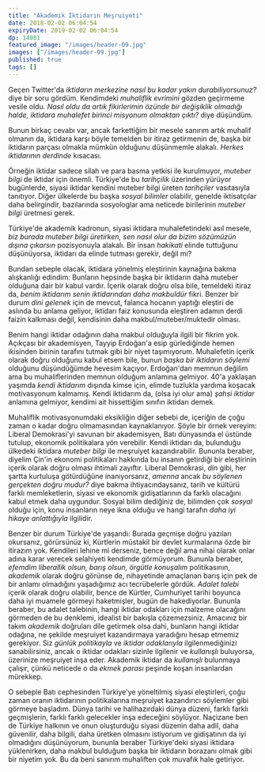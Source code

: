 ```yaml
---
title: "Akademik İktidarın Meşruiyeti"
date: 2018-02-02 06:04:54
expiryDate: 2019-02-02 06:04:54
dp: 14081
featured_image: "/images/header-09.jpg"
images: ["/images/header-09.jpg"]
published: true
tags: []
---
```




Geçen Twitter'da *iktidarın merkezine nasıl bu kadar yakın durabiliyorsunuz?*
diye bir soru gördüm. Kendimdeki *muhaliflik evrimini* gözden geçirmeme vesile
oldu. *Nasıl oldu da artık fikirlerimin özünde bir değişiklik olmadığı halde,
iktidara muhalefet birinci misyonum olmaktan çıktı?* diye düşündüm.

Bunun birkaç cevabı var, ancak farkettiğim bir mesele sanırım artık muhalif
olmanın da, iktidara karşı böyle temelden bir itiraz getirmenin de, başka bir
iktidarın parçası olmakla mümkün olduğunu düşünmemle alakalı. *Herkes
iktidarının derdinde* kısacası.

Örneğin iktidar sadece silah ve para basma yetkisi ile kurulmuyor, *muteber
bilgi* de iktidar için önemli. Türkiye'de bu *tarihçilik* üzerinden yürüyor
bugünlerde, siyasi iktidar kendini muteber bilgi üreten *tarihçiler* vasıtasıyla
tanıtıyor. Diğer ülkelerde bu başka *sosyal bilimler* olabilir, genelde
iktisatçılar daha belirgindir, bazılarında sosyologlar ama neticede birilerinin
*muteber bilgi* üretmesi gerek.

Türkiye'de akademik kadronun, siyasi iktidara muhalefetindeki asıl mesele, *biz
burada muteber bilgi üretirken, sen nasıl olur da bizim sözümüzün dışına
çıkarsın* pozisyonuyla alakalı. Bir insan *hakikati* elinde tuttuğunu
düşünüyorsa, iktidarı da elinde tutması gerekir, değil mi?

Bundan sebeple olacak, iktidara yönelmiş eleştirinin kaynağına bakma alışkanlığı
edindim: Bunların hepsinde başka bir iktidarın daha muteber olduğuna dair bir
kabul vardır. İçerik olarak doğru olsa bile, temeldeki itiraz da, *benim
iktidarım senin iktidarından daha makbuldür* fikri. Benzer bir durum *dini
gelenek* için de mevcut, falanca hocanın yaptığı eleştiri de aslında bu anlama
geliyor, iktidarı faiz konusunda eleştiren adamın derdi faizin kalkması değil,
kendisinin daha makbul/muteber/muktedir olması.

Benim hangi iktidar odağının daha makbul olduğuyla ilgili bir fikrim yok.
Açıkçası bir akademisyen, Tayyip Erdoğan'a esip gürlediğinde hemen ikisinden
birinin tarafını tutmak gibi bir niyet taşımıyorum. Muhalefetin içerik olarak
doğru olduğunu kabul etsem bile, bunun *başka bir iktidarın söylemi* olduğunu
düşündüğümde hevesim kaçıyor. Erdoğan'dan memnun değilim ama bu muhaliflerinden
memnun olduğum anlamına gelmiyor. 40'a yaklaşan yaşımda *kendi iktidarım*
dışında kimse için, elimde tuzlukla yardıma koşacak motivasyonum kalmamış. Kendi
iktidarım da, (olsa iyi olur ama) *şahsi iktidar* anlamına gelmiyor, kendimi ait
hissettiğim sınıfın iktidarı demek.

Muhaliflik motivasyonumdaki eksikliğin diğer sebebi de, içeriğin de çoğu zaman o
kadar doğru olmamasından kaynaklanıyor. Şöyle bir örnek vereyim: Liberal
Demokrasi'yi savunan bir akademisyen, Batı dünyasında el üstünde tutulup,
ekonomik politikalara yön verebilir. Kendi iktidarı da, bulunduğu ülkedeki
iktidara *muteber bilgi* ile meşruiyet kazandırabilir. Bununla beraber, diyelim
Çin'in ekonomi politikaları hakkında bu insanın getirdiği bir eleştirinin içerik
olarak doğru olması ihtimali zayıftır. Liberal Demokrasi, *din* gibi, her şartta
kurtuluşa götürdüğüne inanıyorsanız, *amenna* ancak *bu söylenen gerçekten doğru
mudur?* diye bakma ihtiyacındaysanız, tarih ve kültürü farklı memleketlerin,
siyasi ve ekonomik gidişatlarının da farklı olacağını kabul etmek daha uygundur.
Sosyal bilim dediğiniz de, bilimden çok *sosyal* olduğu için, konu insanların
neye ikna olduğu ve hangi tarafın *daha iyi hikaye anlattığıyla* ilgilidir.

Benzer bir durum Türkiye'de yaşandı: Burada geçmişe doğru yazıları okursanız,
görürsünüz ki, Kürtlerin müstakil bir devlet kurmalarına özde bir itirazım yok.
Kendileri lehine mi derseniz, bence değil ama nihai olarak onlar adına karar
verecek selahiyeti kendimde görmüyorum. Bununla beraber, *efemdim liberallik
olsun, barış olsun, örgütle konuşalım* politikasının, *akademik* olarak doğru
görünse de, nihayetinde amaçlanan barış için pek de bir anlamı olmadığını
yaşadığımız acı tecrübelerle gördük. *Adalet talebi* içerik olarak doğru
olabilir, bence de Kürtler, Cumhuriyet tarihi boyunca daha iyi muamele görmeyi
haketmişler, bugün de hakediyorlar. Bununla beraber, bu adalet talebinin, hangi
iktidar odakları için malzeme olacağını görmeden de bu denklemi, idealist bir
bakışla çözemezsiniz. Amacınız bir takım *akademik* doğruları dile getirmek olsa
dahi, bunların hangi iktidar odağına, ne şekilde meşruiyet kazandırmaya
yaradığını hesap etmemiz gerekiyor. Siz *günlük politikayla* ve *iktidar
odaklarıyla* ilgilenmediğinizi sanabilirsiniz, ancak o iktidar odakları sizinle
ilgilenir ve *kullanışlı* buluyorsa, üzerinize meşruiyet inşa eder. Akademik
iktidar da *kullanışlı* bulunmaya çalışır, çünkü neticede o da *ekmek parası*
peşinde koşan insanlardan mürekkep.

O sebeple Batı cephesinden Türkiye'ye yöneltilmiş siyasi eleştirleri, çoğu zaman
oranın iktidarının politikalarına meşruiyet kazandırıcı söylemler gibi görmeye
başladım. Dünya tarihi ve halihazırdaki dünya düzeni, farklı farklı geçmişlerin,
farklı farklı gelecekler inşa edeceğini söylüyor. Naçizane ben de Türkiye
halkının ve onun oluşturduğu siyasi düzenin daha adil, daha güvenilir, daha
bilgili, daha üretken olmasını istiyorum ve gidişatının da iyi olmadığını
düşünüyorum, bununla beraber Türkiye'deki siyasi iktidara yüklenirken, daha
makbul bulduğum başka bir iktidarın borazanı olmak gibi bir niyetim yok. Bu da
beni sanırım muhaliften çok muvafık hale getiriyor.


